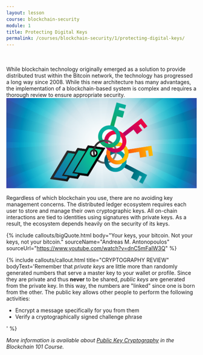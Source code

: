 ```yaml
---
layout: lesson
course: blockchain-security
module: 1
title: Protecting Digital Keys
permalink: /courses/blockchain-security/1/protecting-digital-keys/
---
```

<br>
<br>
<span class="openingParagraph">While blockchain technology originally emerged as a solution to provide distributed trust within the Bitcoin network, the technology has progressed a long way since 2008.</span>
While this new architecture has many advantages, the implementation of a blockchain-based system is complex and requires a thorough review to ensure appropriate security.

<img src="/assets/img/courses/blockchain-security/Keys-01.png" />

Regardless of which blockchain you use, there are no avoiding key management concerns. The distributed ledger ecosystem requires each user to store and manage their own cryptographic keys. All on-chain interactions are tied to identities using signatures with private keys. As a result, the ecosystem depends heavily on the security of its keys.

{% include callouts/bigQuote.html
	body="Your keys, your bitcoin. Not your keys, not your bitcoin."
	sourceName="Andreas M. Antonopoulos"
	sourceUrl="https://www.youtube.com/watch?v=dnC5mFaIW3Q"
%}

{% include callouts/callout.html
    title="CRYPTOGRAPHY REVIEW"
    bodyText='Remember that <em>private keys</em> are little more than randomly generated numbers that serve a master key to your wallet or profile. Since they are private and thus <strong>never</strong> to be shared, <em>public keys</em> are generated from the private key. In this way, the numbers are "linked" since one is born from the other. The public key allows other people to perform the following activities:<ul><li>Encrypt a message specifically for you from them</li><li>Verify a cryptographically signed challenge phrase</li></ul>'
%}

<em>More information is available about <a href="https://theblockchaininstitute.org/courses/blockchain-101/lessons/public-key-cryptography/">Public Key Cryptography</a> in the Blockchain 101 Course.</em>
